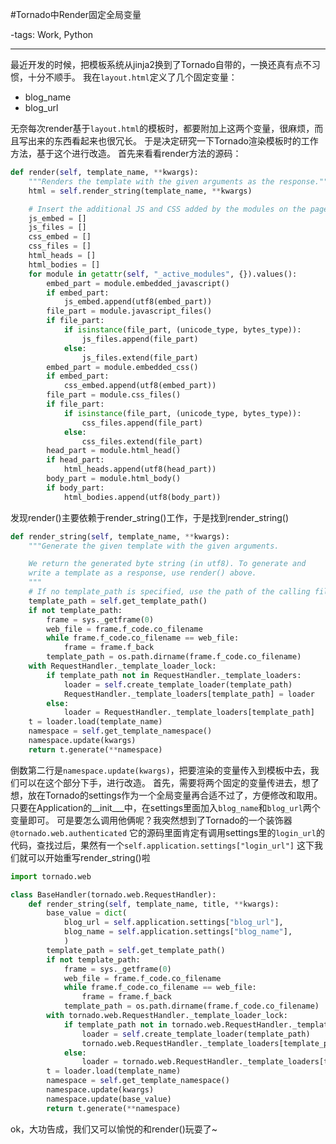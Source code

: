 #Tornado中Render固定全局变量

-tags: Work, Python

----

最近开发的时候，把模板系统从jinja2换到了Tornado自带的，一换还真有点不习惯，十分不顺手。
我在`layout.html`定义了几个固定变量：

* blog_name
* blog_url

无奈每次render基于`layout.html`的模板时，都要附加上这两个变量，很麻烦，而且写出来的东西看起来也很冗长。
于是决定研究一下Tornado渲染模板时的工作方法，基于这个进行改造。
首先来看看render方法的源码：

```python
def render(self, template_name, **kwargs):
    """Renders the template with the given arguments as the response."""
    html = self.render_string(template_name, **kwargs)

    # Insert the additional JS and CSS added by the modules on the page
    js_embed = []
    js_files = []
    css_embed = []
    css_files = []
    html_heads = []
    html_bodies = []
    for module in getattr(self, "_active_modules", {}).values():
        embed_part = module.embedded_javascript()
        if embed_part:
            js_embed.append(utf8(embed_part))
        file_part = module.javascript_files()
        if file_part:
            if isinstance(file_part, (unicode_type, bytes_type)):
                js_files.append(file_part)
            else:
                js_files.extend(file_part)
        embed_part = module.embedded_css()
        if embed_part:
            css_embed.append(utf8(embed_part))
        file_part = module.css_files()
        if file_part:
            if isinstance(file_part, (unicode_type, bytes_type)):
                css_files.append(file_part)
            else:
                css_files.extend(file_part)
        head_part = module.html_head()
        if head_part:
            html_heads.append(utf8(head_part))
        body_part = module.html_body()
        if body_part:
            html_bodies.append(utf8(body_part))
````

发现render()主要依赖于render_string()工作，于是找到render_string()

```python
def render_string(self, template_name, **kwargs):
    """Generate the given template with the given arguments.

    We return the generated byte string (in utf8). To generate and
    write a template as a response, use render() above.
    """
    # If no template_path is specified, use the path of the calling file
    template_path = self.get_template_path()
    if not template_path:
        frame = sys._getframe(0)
        web_file = frame.f_code.co_filename
        while frame.f_code.co_filename == web_file:
            frame = frame.f_back
        template_path = os.path.dirname(frame.f_code.co_filename)
    with RequestHandler._template_loader_lock:
        if template_path not in RequestHandler._template_loaders:
            loader = self.create_template_loader(template_path)
            RequestHandler._template_loaders[template_path] = loader
        else:
            loader = RequestHandler._template_loaders[template_path]
    t = loader.load(template_name)
    namespace = self.get_template_namespace()
    namespace.update(kwargs)
    return t.generate(**namespace)
```

倒数第二行是`namespace.update(kwargs)`，把要渲染的变量传入到模板中去，我们可以在这个部分下手，进行改造。
首先，需要将两个固定的变量传进去，想了想，放在Tornado的settings作为一个全局变量再合适不过了，方便修改和取用。
只要在Application的__init___中，在settings里面加入`blog_name`和`blog_url`两个变量即可。
可是要怎么调用他俩呢？我突然想到了Tornado的一个装饰器
`@tornado.web.authenticated`
它的源码里面肯定有调用settings里的`login_url`的代码，查找过后，果然有一个`self.application.settings["login_url"]`
这下我们就可以开始重写render_string()啦

```python
import tornado.web

class BaseHandler(tornado.web.RequestHandler):
    def render_string(self, template_name, title, **kwargs):
        base_value = dict(
            blog_url = self.application.settings["blog_url"],
            blog_name = self.application.settings["blog_name"],
            )
        template_path = self.get_template_path()
        if not template_path:
            frame = sys._getframe(0)
            web_file = frame.f_code.co_filename
            while frame.f_code.co_filename == web_file:
                frame = frame.f_back
            template_path = os.path.dirname(frame.f_code.co_filename)
        with tornado.web.RequestHandler._template_loader_lock:
            if template_path not in tornado.web.RequestHandler._template_loaders:
                loader = self.create_template_loader(template_path)
                tornado.web.RequestHandler._template_loaders[template_path] = loader
            else:
                loader = tornado.web.RequestHandler._template_loaders[template_path]
        t = loader.load(template_name)
        namespace = self.get_template_namespace()
        namespace.update(kwargs)
        namespace.update(base_value)
        return t.generate(**namespace)

```

ok，大功告成，我们又可以愉悦的和render()玩耍了~
